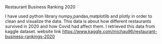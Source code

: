 Restaurant Business Ranking 2020

I have used python library numpy,pandas,matplotlib and plotly in order to clean and visualize the data. 
This data is about how different restaurants survived in 2020 and how Covid had affect them. 
I retrieved this data from kaggle dataset. website link https://www.kaggle.com/michau96/restaurant-business-rankings-2020
